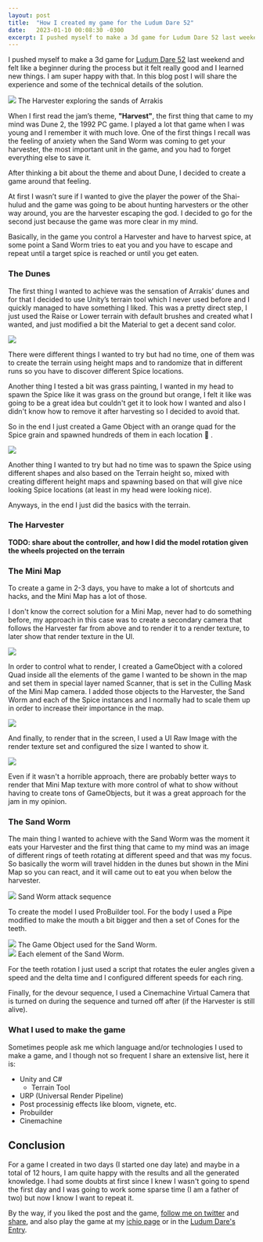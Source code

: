 ```yaml
---
layout: post
title:  "How I created my game for the Ludum Dare 52"
date:   2023-01-10 00:08:30 -0300
excerpt: I pushed myself to make a 3d game for Ludum Dare 52 last weekend and felt like a beginner during the process but it felt really good and I learned new things. I am super happy with that. In this blog post I will share the experience and some of the technical details of the solution. 
---
```


I pushed myself to make a 3d game for [Ludum Dare 52](https://ldjam.com/events/ludum-dare/52/$319699) last weekend and felt like a beginner during the process but it felt really good and I learned new things. I am super happy with that. In this blog post I will share the experience and some of the technical details of the solution. 

<div class="post-image">
    <img src="/assets/ldjam52-travel_01.gif" />
    <span>The Harvester exploring the sands of Arrakis</span>
</div>

When I first read the jam’s theme, **"Harvest"**, the first thing that came to my mind was Dune 2, the 1992 PC game. I played a lot that game when I was young and I remember it with much love. One of the first things I recall was the feeling of anxiety when the Sand Worm was coming to get your harvester, the most important unit in the game, and you had to forget everything else to save it. 

After thinking a bit about the theme and about Dune, I decided to create a game around that feeling. 

At first I wasn’t sure if I wanted to give the player the power of the Shai-hulud and the game was going to be about hunting harvesters or the other way around, you are the harvester escaping the god. I decided to go for the second just because the game was more clear in my mind.

Basically, in the game you control a Harvester and have to harvest spice, at some point a Sand Worm tries to eat you and you have to escape and repeat until a target spice is reached or until you get eaten.

### The Dunes

The first thing I wanted to achieve was the sensation of Arrakis’ dunes and for that I decided to use Unity’s terrain tool which I never used before and I quickly managed to have something I liked. This was a pretty direct step, I just used the Raise or Lower terrain with default brushes and created what I wanted, and just modified a bit the Material to get a decent sand color.

<div class="post-image">
    <a href="/assets/ldjam52-terrain-01.png"><img src="/assets/ldjam52-terrain-01.png" /></a>
</div>

There were different things I wanted to try but had no time, one of them was to create the terrain using height maps and to randomize that in different runs so you have to discover different Spice locations. 

Another thing I tested a bit was grass painting, I wanted in my head to spawn the Spice like it was grass on the ground but orange, I felt it like was going to be a great idea but couldn't get it to look how I wanted and also I didn't know how to remove it after harvesting so I decided to avoid that. 

So in the end I just created a Game Object with an orange quad for the Spice grain and spawned hundreds of them in each location :grimacing: .

<div class="post-image">
    <a href="/assets/ldjam52-terrain-02.png"><img src="/assets/ldjam52-terrain-02.png" /></a>
</div>

Another thing I wanted to try but had no time was to spawn the Spice using different shapes and also based on the Terrain height so, mixed with creating different height maps and spawning based on that will give nice looking Spice locations (at least in my head were looking nice).

Anyways, in the end I just did the basics with the terrain.

### The Harvester

__TODO: share about the controller, and how I did the model rotation given the wheels projected on the terrain__

### The Mini Map

To create a game in 2-3 days, you have to make a lot of shortcuts and hacks, and the Mini Map has a lot of those.

I don't know the correct solution for a Mini Map, never had to do something before, my approach in this case was to create a secondary camera that follows the Harvester far from above and to render it to a render texture, to later show that render texture in the UI.

<div class="post-image">
    <a href="/assets/ldjam52-minimap-camera.png"><img src="/assets/ldjam52-minimap-camera.png" /></a>
</div>

In order to control what to render, I created a GameObject with a colored Quad inside all the elements of the game I wanted to be shown in the map and set them in special layer named Scanner, that is set in the  Culling Mask of the Mini Map camera. I added those objects to the Harvester, the Sand Worm and each of the Spice instances and I normally had to scale them up in order to increase their importance in the map. 

<div class="post-image">
    <a href="/assets/ldjam52-minimap-icons.png"><img src="/assets/ldjam52-minimap-icons.png" /></a>
</div>

And finally, to render that in the screen, I used a UI Raw Image with the render texture set and configured the size I wanted to show it.

<div class="post-image">
    <a href="/assets/ldjam52-minimap-ui.png"><img src="/assets/ldjam52-minimap-ui.png" /></a>
</div>

Even if it wasn't a horrible approach, there are probably better ways to render that Mini Map texture with more control of what to show without having to create tons of GameObjects, but it was a great approach for the jam in my opinion.

### The Sand Worm

The main thing I wanted to achieve with the Sand Worm was the moment it eats your Harvester and the first thing that came to my mind was an image of different rings of teeth rotating at different speed and that was my focus. So basically the worm will travel hidden in the dunes but shown in the Mini Map so you can react, and it will came out to eat you when below the harvester.

<div class="post-image">
    <img src="/assets/ldjam52-sandworm-attack.gif" />
    <span>Sand Worm attack sequence</span>
</div>

To create the model I used ProBuilder tool. For the body I used a Pipe modified to make the mouth a bit bigger and then a set of Cones for the teeth. 

<div class="post-image">
    <a href="/assets/ldjam52-sandworm-01.png"><img src="/assets/ldjam52-sandworm-01.png" /></a>
    <span>The Game Object used for the Sand Worm.</span>
</div>

<div class="post-image">
    <a href="/assets/ldjam52-sandworm-02.png"><img src="/assets/ldjam52-sandworm-02.png" /></a>
    <span>Each element of the Sand Worm.</span>
</div>

For the teeth rotation I just used a script that rotates the euler angles given a speed and the delta time and I configured different speeds for each ring.

Finally, for the devour sequence, I used a Cinemachine Virtual Camera that is turned on during the sequence and turned off after (if the Harvester is still alive).

### What I used to make the game

Sometimes people ask me which language and/or technologies I used to make a game, and I though not so frequent I share an extensive list, here it is:

* Unity and C#
  - Terrain Tool
* URP (Universal Render Pipeline)
* Post processinig effects like bloom, vignete, etc.
* Probuilder
* Cinemachine

## Conclusion

For a game I created in two days (I started one day late) and maybe in a total of 12 hours, I am quite happy with the results and all the generated knowledge. I had some doubts at first since I knew I wasn't going to spend the first day and I was going to work some sparse time (I am a father of two) but now I know I want to repeat it. 

By the way, if you liked the post and the game, [follow me on twitter](https://twitter.com/arielsan) and [share](https://twitter.com/arielsan/status/1612526561181196297
), and also play the game at my [ichio page](https://arielsan.itch.io/spice-must-flow) or in the [Ludum Dare's Entry](https://ldjam.com/events/ludum-dare/52/$319699).

